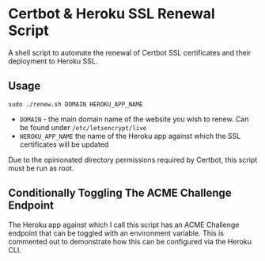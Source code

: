 # Certbot & Heroku SSL Renewal Script

A shell script to automate the renewal of Certbot SSL certificates and their deployment to Heroku SSL.

## Usage

`sudo ./renew.sh DOMAIN HEROKU_APP_NAME`

* `DOMAIN` - the main domain name of the website you wish to renew. Can be found under `/etc/letsencrypt/live`
* `HEROKU_APP_NAME` the name of the Heroku app against which the SSL certificates will be updated

Due to the opinionated directory permissions required by Certbot, this script must be run as root.


## Conditionally Toggling The ACME Challenge Endpoint

The Heroku app against which I call this script has an ACME Challenge endpoint that can be toggled with an environment variable. This is commented out to demonstrate how this can be configured via the Heroku CLI.